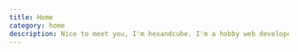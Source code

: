 ```yaml
---
title: Home
category: home
description: Nice to meet you, I'm hexandcube. I'm a hobby web developer from Poland.
---
```

